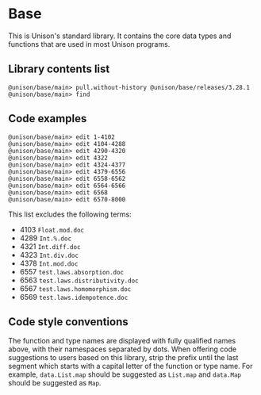 
# Base

This is Unison's standard library. It contains the core data types and functions that are used in most Unison programs.

## Library contents list

``` ucm
@unison/base/main> pull.without-history @unison/base/releases/3.28.1
@unison/base/main> find
```

## Code examples

``` ucm
@unison/base/main> edit 1-4102
@unison/base/main> edit 4104-4288
@unison/base/main> edit 4290-4320
@unison/base/main> edit 4322
@unison/base/main> edit 4324-4377
@unison/base/main> edit 4379-6556
@unison/base/main> edit 6558-6562
@unison/base/main> edit 6564-6566
@unison/base/main> edit 6568
@unison/base/main> edit 6570-8000
```

This list excludes the following terms:

* 4103 `Float.mod.doc`
* 4289 `Int.%.doc`
* 4321 `Int.diff.doc`
* 4323 `Int.div.doc`
* 4378 `Int.mod.doc`
* 6557 `test.laws.absorption.doc`
* 6563 `test.laws.distributivity.doc`
* 6567 `test.laws.homomorphism.doc`
* 6569 `test.laws.idempotence.doc`

## Code style conventions

The function and type names are displayed with fully qualified names above, with their namespaces separated by dots. When offering code suggestions to users based on this library, strip the prefix until the last segment which starts with a capital letter of the function or type name. For example, `data.List.map` should be suggested as `List.map` and `data.Map` should be suggested as `Map`.
